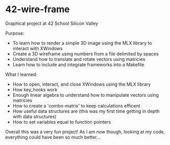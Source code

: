 # 42-wire-frame

Graphical project at 42 School Silicon Valley

Purpose:
- To learn how to render a simple 3D image using the MLX library to interact with XWindows
- Create a 3D wireframe using numbers from a file delimited by spaces
- Understand how to translate and rotate vectors using matricies
- Learn how to include and integrate frameworks into a Makefile

What I learned:
- How to open, interact, and close XWindows using the MLX library
- How key_hooks work
- Enough linear algebra to understand how to manipulate vectors using matricies
- How to create a 'combo-matrix' to keep calculations efficent
- How useful data structures are (this was my first time getting in depth with data structures)
- How to set variables equal to function pointers

Overall this was a very fun project! As I am now though, looking at my code, everything could have been so much better...
